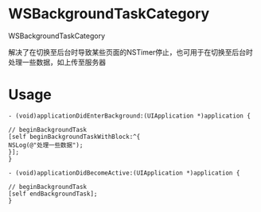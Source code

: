 # WSBackgroundTaskCategory
WSBackgroundTaskCategory


解决了在切换至后台时导致某些页面的NSTimer停止，也可用于在切换至后台时处理一些数据，如上传至服务器


# Usage

```Object-C
- (void)applicationDidEnterBackground:(UIApplication *)application {

// beginBackgroundTask
[self beginBackgroundTaskWithBlock:^{
NSLog(@"处理一些数据");
}];
}

- (void)applicationDidBecomeActive:(UIApplication *)application {

// beginBackgroundTask
[self endBackgroundTask];
}
```
